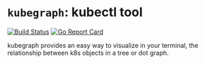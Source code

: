 # `kubegraph`: kubectl tool

[![Build Status](https://travis-ci.org/EduardoVega/kubegraph.svg?branch=master)](https://travis-ci.org/EduardoVega/kubegraph) [![Go Report Card](https://goreportcard.com/badge/github.com/EduardoVega/kubegraph)](https://goreportcard.com/report/github.com/EduardoVega/kubegraph)

kubegraph provides an easy way to visualize in your terminal, the relationship between k8s objects in a tree or dot graph.
